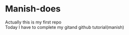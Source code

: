 # Manish-does
Actually this is my first repo 
<br>
Today I have to complete my gitand github tutorial(manish)
